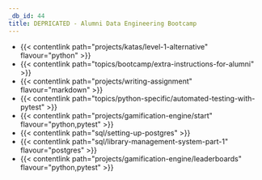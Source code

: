 ```yaml
---
_db_id: 44
title: DEPRICATED - Alumni Data Engineering Bootcamp
---
```


- {{< contentlink path="projects/katas/level-1-alternative" flavour="python" >}}
- {{< contentlink path="topics/bootcamp/extra-instructions-for-alumni" >}}
- {{< contentlink path="projects/writing-assignment" flavour="markdown" >}}
- {{< contentlink path="topics/python-specific/automated-testing-with-pytest" >}}
- {{< contentlink path="projects/gamification-engine/start" flavour="python,pytest" >}}
- {{< contentlink path="sql/setting-up-postgres" >}}
- {{< contentlink path="sql/library-management-system-part-1" flavour="postgres" >}}
- {{< contentlink path="projects/gamification-engine/leaderboards" flavour="python,pytest" >}}
